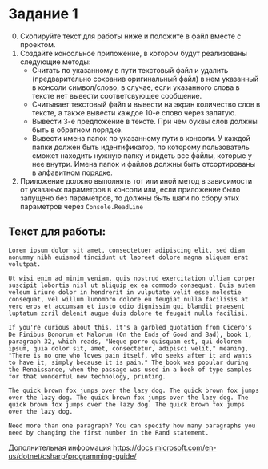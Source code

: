# Задание 1
0. Скопируйте текст для работы ниже и положите в файл вместе с проектом.
1. Создайте консольное приложение, в котором будут реализованы следующие методы:
    * Считать по указанному в пути текстовый файл и удалить (предварительно сохранив оригинальный файл) в нем указанный в консоли символ/слово, в случае, если указанного слова в тексте нет вывести соответсвующее сообщение. 
    * Считывает текстовый файл и вывести на экран количество слов в тексте, а также вывести каждое 10-е слово через запятую.
    * Вывести 3-е предложение в тексте. При чем буквы слов должны быть в обратном порядке.
    * Вывести имена папок по указанному пути в консоли. У каждой папки должен быть идентификатор, по которому пользователь сможет находить нужную папку и видеть все файлы, которые у нее внутри. Имена папок и файлов должны быть отсортированы в алфавитном порядке.
2. Приложение должно выполнять тот или иной метод в зависимости от указаных параметров в консоли или, если приложение было запущено без параметров, то должны быть шаги по сбору этих параметров через `Console.ReadLine`


## Текст для работы:
```
Lorem ipsum dolor sit amet, consectetuer adipiscing elit, sed diam nonummy nibh euismod tincidunt ut laoreet dolore magna aliquam erat volutpat. 

Ut wisi enim ad minim veniam, quis nostrud exercitation ulliam corper suscipit lobortis nisl ut aliquip ex ea commodo consequat. Duis autem veleum iriure dolor in hendrerit in vulputate velit esse molestie consequat, vel willum lunombro dolore eu feugiat nulla facilisis at vero eros et accumsan et iusto odio dignissim qui blandit praesent luptatum zzril delenit augue duis dolore te feugait nulla facilisi.

If you're curious about this, it's a garbled quotation from Cicero's De Finibus Bonorum et Malorum (On the Ends of Good and Bad), book 1, paragraph 32, which reads, "Neque porro quisquam est, qui dolorem ipsum, quia dolor sit, amet, consectetur, adipisci velit," meaning, "There is no one who loves pain itself, who seeks after it and wants to have it, simply because it is pain." The book was popular during the Renaissance, when the passage was used in a book of type samples for that wonderful new technology, printing.

The quick brown fox jumps over the lazy dog. The quick brown fox jumps over the lazy dog. The quick brown fox jumps over the lazy dog. The quick brown fox jumps over the lazy dog. The quick brown fox jumps over the lazy dog.

Need more than one paragraph? You can specify how many paragraphs you need by changing the first number in the Rand statement. 
```

Дополнительная информация https://docs.microsoft.com/en-us/dotnet/csharp/programming-guide/
